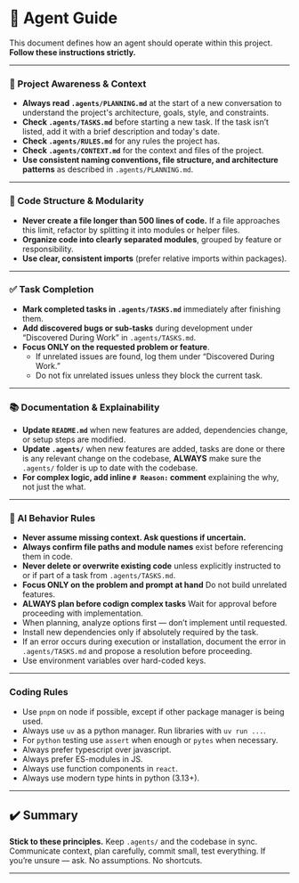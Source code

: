 # 🤖 Agent Guide

This document defines how an agent should operate within this project. **Follow these instructions strictly.**

---

### 🧭 Project Awareness & Context

- **Always read `.agents/PLANNING.md`** at the start of a new conversation to understand the project's architecture, goals, style, and constraints.
- **Check `.agents/TASKS.md`** before starting a new task. If the task isn’t listed, add it with a brief description and today's date.
- **Check `.agents/RULES.md`** for any rules the project has.
- **Check `.agents/CONTEXT.md`** for the context and files of the project.
- **Use consistent naming conventions, file structure, and architecture patterns** as described in `.agents/PLANNING.md`.

---

### 🧱 Code Structure & Modularity

- **Never create a file longer than 500 lines of code.** If a file approaches this limit, refactor by splitting it into modules or helper files.
- **Organize code into clearly separated modules**, grouped by feature or responsibility.
- **Use clear, consistent imports** (prefer relative imports within packages).

---

### ✅ Task Completion

- **Mark completed tasks in `.agents/TASKS.md`** immediately after finishing them.
- **Add discovered bugs or sub-tasks** during development under “Discovered During Work” in `.agents/TASKS.md`.
- **Focus ONLY on the requested problem or feature**.
  - If unrelated issues are found, log them under “Discovered During Work.”
  - Do not fix unrelated issues unless they block the current task.

---

### 📚 Documentation & Explainability

- **Update `README.md`** when new features are added, dependencies change, or setup steps are modified.
- **Update `.agents/`** when new features are added, tasks are done or there is any relevant change on the codebase, **ALWAYS** make sure the `.agents/` folder is up to date with the codebase.
- **For complex logic, add inline `# Reason:` comment** explaining the why, not just the what.

---

### 🧠 AI Behavior Rules

- **Never assume missing context. Ask questions if uncertain.**
- **Always confirm file paths and module names** exist before referencing them in code.
- **Never delete or overwrite existing code** unless explicitly instructed to or if part of a task from `.agents/TASKS.md`.
- **Focus ONLY on the problem and prompt at hand** Do not build unrelated features.
- **ALWAYS plan before codign complex tasks** Wait for approval before proceeding with implementation.
- When planning, analyze options first — don’t implement until requested.
- Install new dependencies only if absolutely required by the task.
- If an error occurs during execution or installation, document the error in `.agents/TASKS.md` and propose a resolution before proceeding.
- Use environment variables over hard-coded keys.

---

### Coding Rules

- Use `pnpm` on node if possible, except if other package manager is being used.
- Always use `uv` as a python manager. Run libraries with `uv run ...`.
- For `python` testing use `assert` when enough or `pytes` when necessary.
- Always prefer typescript over javascript.
- Always prefer ES-modules in JS.
- Always use function components in `react`.
- Always use modern type hints in python (3.13+).

---

## ✔️ Summary

**Stick to these principles.**
Keep `.agents/` and the codebase in sync.
Communicate context, plan carefully, commit small, test everything.
If you’re unsure — ask.
No assumptions.
No shortcuts.

---
